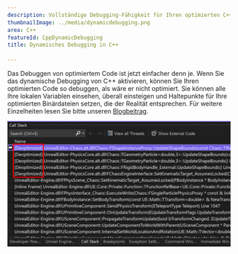 ```yaml
---
description: Vollständige Debugging-Fähigkeit für Ihren optimierten C++-Code ohne Kompromisse bei der Leistung.
thumbnailImage: ../media/dynamicdebugging.png
area: C++
featureId: CppDynamicDebugging
title: Dynamisches Debugging in C++

---
```



Das Debuggen von optimiertem Code ist jetzt einfacher denn je. Wenn Sie das dynamische Debugging von C++ aktivieren, können Sie Ihren optimierten Code so debuggen, als wäre er nicht optimiert. Sie können alle Ihre lokalen Variablen einsehen, überall einsteigen und Haltepunkte für Ihre optimierten Binärdateien setzen, die der Realität entsprechen. Für weitere Einzelheiten lesen Sie bitte unseren [Blogbeitrag](https://aka.ms/dynamicdebugging).

![Dynamisches Debugging in C++](../media/dynamicdebugging.png)
